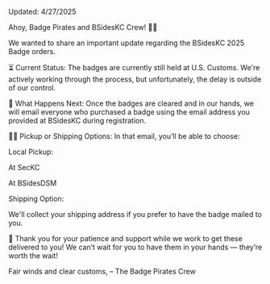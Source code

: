 Updated: 4/27/2025

Ahoy, Badge Pirates and BSidesKC Crew! 🏴‍☠️

We wanted to share an important update regarding the BSidesKC 2025 Badge orders.

⏳ Current Status:
The badges are currently still held at U.S. Customs. We're actively working through the process, but unfortunately, the delay is outside of our control.

📧 What Happens Next:
Once the badges are cleared and in our hands, we will email everyone who purchased a badge using the email address you provided at BSidesKC during registration.

🏴‍☠️ Pickup or Shipping Options:
In that email, you’ll be able to choose:

Local Pickup:

At SecKC

At BSidesDSM

Shipping Option:

We'll collect your shipping address if you prefer to have the badge mailed to you.

🙏 Thank you for your patience and support while we work to get these delivered to you! We can’t wait for you to have them in your hands — they’re worth the wait!

Fair winds and clear customs,
– The Badge Pirates Crew
